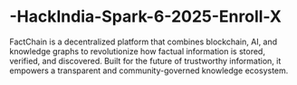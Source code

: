 # -HackIndia-Spark-6-2025-Enroll-X
FactChain is a decentralized platform that combines blockchain, AI, and knowledge graphs to revolutionize how factual information is stored, verified, and discovered. Built for the future of trustworthy information, it empowers a transparent and community-governed knowledge ecosystem.
